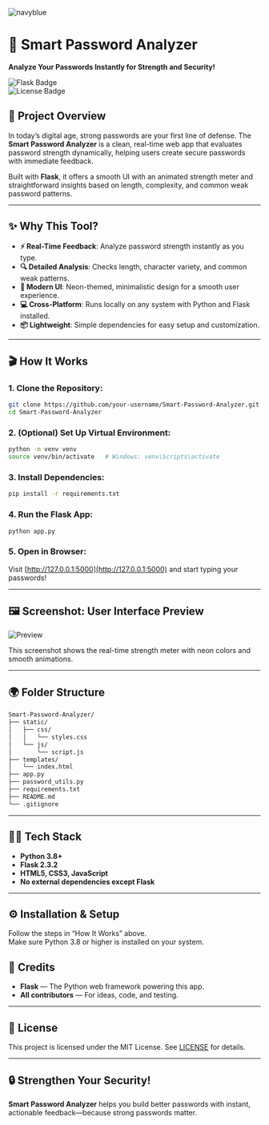 
![navyblue](https://img.shields.io/badge/Status-Completed-%23000080)

# 🔐 Smart Password Analyzer  
**Analyze Your Passwords Instantly for Strength and Security!**

![Flask Badge](https://img.shields.io/badge/Flask-2.3.2-blue)  
![License Badge](https://img.shields.io/badge/License-MIT-green)

## 🌟 Project Overview

In today’s digital age, strong passwords are your first line of defense. The **Smart Password Analyzer** is a clean, real-time web app that evaluates password strength dynamically, helping users create secure passwords with immediate feedback.

Built with **Flask**, it offers a smooth UI with an animated strength meter and straightforward insights based on length, complexity, and common weak password patterns.

---

## ✨ Why This Tool?

- **⚡ Real-Time Feedback**: Analyze password strength instantly as you type.
- **🔍 Detailed Analysis**: Checks length, character variety, and common weak patterns.
- **🎨 Modern UI**: Neon-themed, minimalistic design for a smooth user experience.
- **💻 Cross-Platform**: Runs locally on any system with Python and Flask installed.
- **📦 Lightweight**: Simple dependencies for easy setup and customization.

---

## 🎬 How It Works

### 1. Clone the Repository:
```bash
git clone https://github.com/your-username/Smart-Password-Analyzer.git
cd Smart-Password-Analyzer
```

### 2. (Optional) Set Up Virtual Environment:
```bash
python -m venv venv
source venv/bin/activate   # Windows: venv\Scripts\activate
```

### 3. Install Dependencies:
```bash
pip install -r requirements.txt
```

### 4. Run the Flask App:
```bash
python app.py
```

### 5. Open in Browser:
Visit [http://127.0.0.1:5000](http://127.0.0.1:5000) and start typing your passwords!

---

## 🖼️ Screenshot: User Interface Preview

![Preview](./preview.png)

This screenshot shows the real-time strength meter with neon colors and smooth animations.

---

## 🌍 Folder Structure
```bash
Smart-Password-Analyzer/
├── static/
│   ├── css/
│   │   └── styles.css
│   └── js/
│       └── script.js
├── templates/
│   └── index.html
├── app.py
├── password_utils.py
├── requirements.txt
├── README.md
└── .gitignore
```

---

## 👨‍💻 Tech Stack

- **Python 3.8+**
- **Flask 2.3.2**
- **HTML5, CSS3, JavaScript**
- **No external dependencies except Flask**

---

## ⚙️ Installation & Setup

Follow the steps in “How It Works” above.  
Make sure Python 3.8 or higher is installed on your system.

## 👏 Credits

- **Flask** — The Python web framework powering this app.  
- **All contributors** — For ideas, code, and testing.

---

## 📄 License

This project is licensed under the MIT License. See [LICENSE](LICENSE) for details.

---

## 🔒 Strengthen Your Security!  
**Smart Password Analyzer** helps you build better passwords with instant, actionable feedback—because strong passwords matter.
